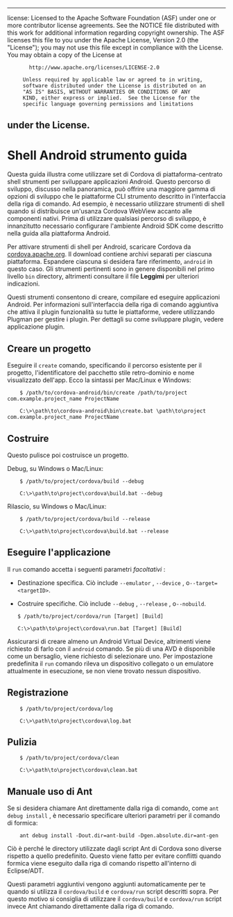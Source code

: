 * * *

license: Licensed to the Apache Software Foundation (ASF) under one or more contributor license agreements. See the NOTICE file distributed with this work for additional information regarding copyright ownership. The ASF licenses this file to you under the Apache License, Version 2.0 (the "License"); you may not use this file except in compliance with the License. You may obtain a copy of the License at

           http://www.apache.org/licenses/LICENSE-2.0
    
         Unless required by applicable law or agreed to in writing,
         software distributed under the License is distributed on an
         "AS IS" BASIS, WITHOUT WARRANTIES OR CONDITIONS OF ANY
         KIND, either express or implied.  See the License for the
         specific language governing permissions and limitations
    

## under the License.

# Shell Android strumento guida

Questa guida illustra come utilizzare set di Cordova di piattaforma-centrato shell strumenti per sviluppare applicazioni Android. Questo percorso di sviluppo, discusso nella panoramica, può offrire una maggiore gamma di opzioni di sviluppo che le piattaforme CLI strumento descritto in l'interfaccia della riga di comando. Ad esempio, è necessario utilizzare strumenti di shell quando si distribuisce un'usanza Cordova WebView accanto alle componenti nativi. Prima di utilizzare qualsiasi percorso di sviluppo, è innanzitutto necessario configurare l'ambiente Android SDK come descritto nella guida alla piattaforma Android.

Per attivare strumenti di shell per Android, scaricare Cordova da [cordova.apache.org][1]. Il download contiene archivi separati per ciascuna piattaforma. Espandere ciascuna si desidera fare riferimento, `android` in questo caso. Gli strumenti pertinenti sono in genere disponibili nel primo livello `bin` directory, altrimenti consultare il file **Leggimi** per ulteriori indicazioni.

 [1]: http://cordova.apache.org

Questi strumenti consentono di creare, compilare ed eseguire applicazioni Android. Per informazioni sull'interfaccia della riga di comando aggiuntiva che attiva il plugin funzionalità su tutte le piattaforme, vedere utilizzando Plugman per gestire i plugin. Per dettagli su come sviluppare plugin, vedere applicazione plugin.

## Creare un progetto

Eseguire il `create` comando, specificando il percorso esistente per il progetto, l'identificatore del pacchetto stile retro-dominio e nome visualizzato dell'app. Ecco la sintassi per Mac/Linux e Windows:

        $ /path/to/cordova-android/bin/create /path/to/project com.example.project_name ProjectName
    
        C:\>\path\to\cordova-android\bin\create.bat \path\to\project com.example.project_name ProjectName
    

## Costruire

Questo pulisce poi costruisce un progetto.

Debug, su Windows o Mac/Linux:

        $ /path/to/project/cordova/build --debug
    
        C:\>\path\to\project\cordova\build.bat --debug
    

Rilascio, su Windows o Mac/Linux:

        $ /path/to/project/cordova/build --release
    
        C:\>\path\to\project\cordova\build.bat --release
    

## Eseguire l'applicazione

Il `run` comando accetta i seguenti parametri *facoltativi* :

*   Destinazione specifica. Ciò include `--emulator` , `--device` , o`--target=<targetID>`.

*   Costruire specifiche. Ciò include `--debug` , `--release` , o`--nobuild`.
    
        $ /path/to/project/cordova/run [Target] [Build]
        
        C:\>\path\to\project\cordova\run.bat [Target] [Build]
        

Assicurarsi di creare almeno un Android Virtual Device, altrimenti viene richiesto di farlo con il `android` comando. Se più di una AVD è disponibile come un bersaglio, viene richiesto di selezionare uno. Per impostazione predefinita il `run` comando rileva un dispositivo collegato o un emulatore attualmente in esecuzione, se non viene trovato nessun dispositivo.

## Registrazione

        $ /path/to/project/cordova/log
    
        C:\>\path\to\project\cordova\log.bat
    

## Pulizia

        $ /path/to/project/cordova/clean
    
        C:\>\path\to\project\cordova\clean.bat
    

## Manuale uso di Ant

Se si desidera chiamare Ant direttamente dalla riga di comando, come `ant debug install` , è necessario specificare ulteriori parametri per il comando di formica:

        ant debug install -Dout.dir=ant-build -Dgen.absolute.dir=ant-gen
    

Ciò è perché le directory utilizzate dagli script Ant di Cordova sono diverse rispetto a quello predefinito. Questo viene fatto per evitare conflitti quando formica viene eseguito dalla riga di comando rispetto all'interno di Eclipse/ADT.

Questi parametri aggiuntivi vengono aggiunti automaticamente per te quando si utilizza il `cordova/build` e `cordova/run` script descritti sopra. Per questo motivo si consiglia di utilizzare il `cordova/build` e `cordova/run` script invece Ant chiamando direttamente dalla riga di comando.